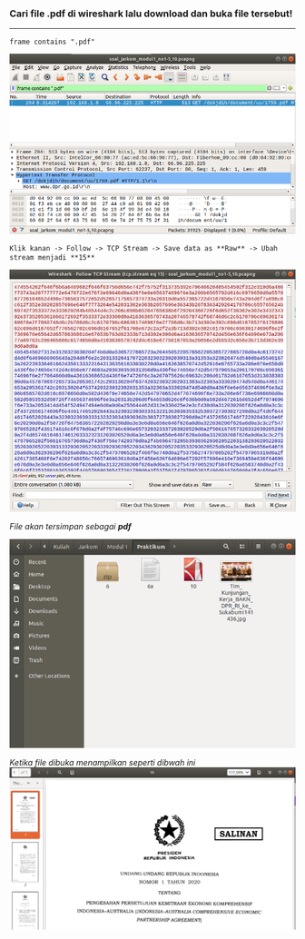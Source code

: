 ### Cari file .pdf di wireshark lalu download dan buka file tersebut!
----

```
frame contains ".pdf"
```

![10](https://github.com/adamgrbld/Jarkom_Modul1_Lapres_E3/blob/main/Screenshot/10.png)

```
Klik kanan -> Follow -> TCP Stream -> Save data as **Raw** -> Ubah stream menjadi **15**
```

![10a](https://github.com/adamgrbld/Jarkom_Modul1_Lapres_E3/blob/main/Screenshot/10a.png)

*File akan tersimpan sebagai **pdf***

![10b](https://github.com/adamgrbld/Jarkom_Modul1_Lapres_E3/blob/main/Screenshot/10b.png)

*Ketika file dibuka menampilkan seperti dibwah ini*
![10c](https://github.com/adamgrbld/Jarkom_Modul1_Lapres_E3/blob/main/Screenshot/10c.png)
